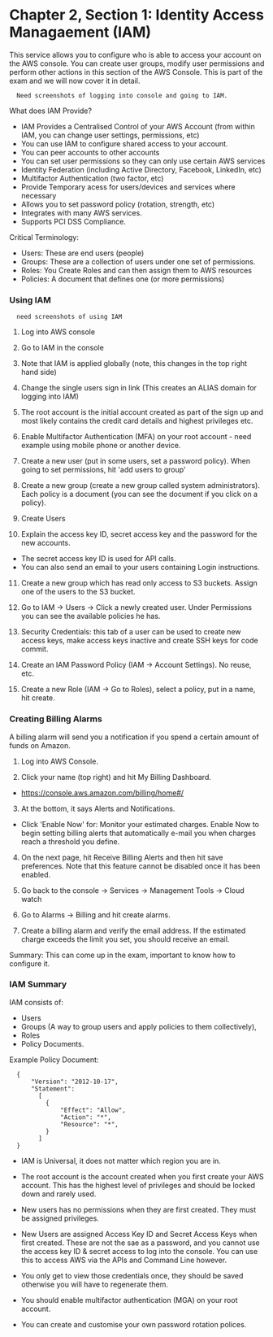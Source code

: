 # Chapter 2, Section 1: Identity Access Managaement (IAM)

This service allows you to configure who is able to access your account on the AWS console. You can create user groups, modify user permissions and perform other actions in this section of the AWS Console. This is part of the exam and we will now cover it in detail.

```
  Need screenshots of logging into console and going to IAM.
```

What does IAM Provide?

- IAM Provides a Centralised Control of your AWS Account (from within IAM, you can change user settings, permissions, etc)
- You can use IAM to configure shared access to your account.
- You can peer accounts to other accounts
- You can set user permissions so they can only use certain AWS services
- Identity Federation (including Active Directory, Facebook, LinkedIn, etc)
- Multifactor Authentication (two factor, etc)
- Provide Temporary acess for users/devices and services where necessary
- Allows you to set password policy (rotation, strength, etc)
- Integrates with many AWS services.
- Supports PCI DSS Compliance.

Critical Terminology:

- Users: These are end users (people)
- Groups: These are a collection of users under one set of permissions.
- Roles: You Create Roles and can then assign them to AWS resources
- Policies: A document that defines one (or more permissions)

### Using IAM

```
  need screenshots of using IAM
```

1) Log into AWS console

2) Go to IAM in the console

3) Note that IAM is applied globally (note, this changes in the top right hand side)

4) Change the single users sign in link (This creates an ALIAS domain for logging into IAM)

5) The root account is the initial account created as part of the sign up and most likely contains the credit card details and highest privileges etc.

6) Enable Multifactor Authentication (MFA) on your root account - need example using mobile phone or another device.

7) Create a new user (put in some users, set a password policy). When going to set permissions, hit 'add users to group'

8) Create a new group (create a new group called system administrators). Each policy is a document (you can see the document if you click on a policy).
9) Create Users

10) Explain the access key ID, secret access key and the password for the new accounts.
   - The secret access key ID is used for API calls.
   - You can also send an email to your users containing Login instructions.

11) Create a new group which has read only access to S3 buckets. Assign one of the users to the S3 bucket.

12) Go to IAM -> Users -> Click a newly created user. Under Permissions you can see the available policies he has.

13) Security Credentials: this tab of a user can be used to create new access keys, make access keys inactive and create SSH keys for code commit.

14) Create an IAM Password Policy (IAM -> Account Settings). No reuse, etc.

15) Create a new Role (IAM -> Go to Roles), select a policy, put in a name, hit create.

### Creating Billing Alarms

A billing alarm will send you a notification if you spend a certain amount of funds on Amazon.

1) Log into AWS Console.

2) Click your name (top right) and hit My Billing Dashboard.
  - https://console.aws.amazon.com/billing/home#/

3) At the bottom, it says Alerts and Notifications.

  - Click 'Enable Now' for: Monitor your estimated charges. Enable Now to begin setting billing alerts that automatically e-mail you when charges reach a threshold you define.

4) On the next page, hit Receive Billing Alerts and then hit save preferences. Note that this feature cannot be disabled once it has been enabled.

5) Go back to the console -> Services -> Management Tools -> Cloud watch

6) Go to Alarms -> Billing and hit create alarms.

7) Create a billing alarm and verify the email address. If the estimated charge exceeds the limit you set, you should receive an email.

Summary: This can come up in the exam, important to know how to configure it.

### IAM Summary

IAM consists of:
 - Users
 - Groups (A way to group users and apply policies to them collectively),
 - Roles
 - Policy Documents.

Example Policy Document:

```
  {
      "Version": "2012-10-17",
      "Statement":
        [
          {
              "Effect": "Allow",
              "Action": "*",
              "Resource": "*",
          }
        ]
  }
```

- IAM is Universal, it does not matter which region you are in.

- The root account is the account created when you first create your AWS account. This has the highest level of privileges and should be locked down and rarely used.

- New users has no permissions when they are first created. They must be assigned privileges.

- New Users are assigned Access Key ID and Secret Access Keys when first created. These are not the sae as a password, and you cannot use the access key ID & secret access to log into the console. You can use this to access AWS via the APIs and Command Line however.

- You only get to view those credentials once, they should be saved otherwise you will have to regenerate them.

- You should enable multifactor authentication (MGA) on your root account.

- You can create and customise your own password rotation polices.
